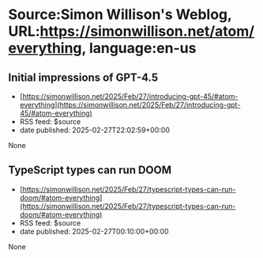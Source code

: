 # Source:Simon Willison's Weblog, URL:https://simonwillison.net/atom/everything, language:en-us

## Initial impressions of GPT-4.5
 - [https://simonwillison.net/2025/Feb/27/introducing-gpt-45/#atom-everything](https://simonwillison.net/2025/Feb/27/introducing-gpt-45/#atom-everything)
 - RSS feed: $source
 - date published: 2025-02-27T22:02:59+00:00

None

## TypeScript types can run DOOM
 - [https://simonwillison.net/2025/Feb/27/typescript-types-can-run-doom/#atom-everything](https://simonwillison.net/2025/Feb/27/typescript-types-can-run-doom/#atom-everything)
 - RSS feed: $source
 - date published: 2025-02-27T00:10:00+00:00

None

